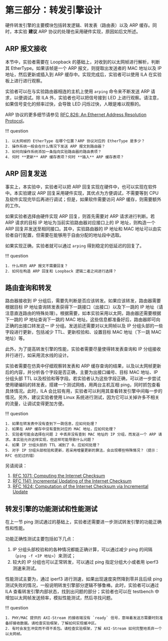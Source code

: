 # 第三部分：转发引擎设计

硬件转发引擎的主要模块包括转发逻辑、转发表（路由表）以及 ARP 缓存。同时，本实验 **建议** ARP 协议的处理也采用硬件实现，原因如后文所述。

## ARP 报文接收

本节中，实验者需要在 Loopback 的基础上，对收到的以太网帧进行解析，判断其 EtherType。如果该帧是一个 ARP 报文，则提取出发送者的 MAC 地址以及 IP 地址，然后更新或插入到 ARP 缓存中。实现完成后，实验者可以使用 ILA 在实验板上进行进行观察。

实验者可以在与实验路由器相连的主机上使用 `arping` 命令来不断发送 ARP 请求，以便调试。除 ILA 外，实验者也可以把信号接到 LED 上进行观察。请注意，如果信号变化的频率过快，会导致 LED 闪烁过快，人眼是难以观察的。

ARP 协议的更多细节请参见 [RFC 826: An Ethernet Address Resolution Protocol](https://tools.ietf.org/html/rfc826)。

!!! question

    1. 以太网帧的 EtherType 在哪个位置？ARP 协议对应的 EtherType 是多少？
    2. 操作系统一般会在什么情况下发送 ARP 报文到路由器？
    3. 如何向操作系统添加一条指向实验路由器的路由表项？
    4. 何时 **更新** ARP 缓存表项？何时 **插入** ARP 缓存表项？

## ARP 回复发送

事实上，本实验中，实验者可以把 ARP 回复实现在硬件中，也可以实现在软件中。本实验建议 ARP 回复采用硬件实现，其优点为方便调试，不需要等到 CPU 及软件实现完毕后再进行调试；但是，如果软件需要访问 ARP 缓存，则需要额外的工作。

如果实验者选择由硬件实现 ARP 回复，则首先需要对 ARP 请求进行判断。若 ARP 请求的目标 IP 地址为当前实验路由器对应接口上的 IP 地址，则构造一个 ARP 回复并发送至相同接口。其中，实验路由器的 IP 地址和 MAC 地址可以由实验者自行配置，但需要在能够用于自由分配的地址段中选取。

如果实现正确，实验者就可以通过 `arping` 得到稳定的低延迟的回复了。

!!! question

    1. 什么样的 ARP 报文不需要回复？
    2. 如何在构造 ARP 回复和 Loopback 逻辑二者之间进行选择？

## 路由查询和转发

路由器接收到 IP 分组后，需要先判断是否应该转发。如果应该转发，路由器需要根据目标 IP 地址查询转发表获得下一跳接口（出接口）以及下一跳的 IP 地址（请注意直连路由的特殊处理）。根据需要，如本实验采用以太网，路由器还需要根据下一跳的 IP 地址查询下一跳的 MAC 地址。这些信息都准备好后，路由器即可向正确的出接口转发这一 IP 分组。发送前还需要对以太网帧以及 IP 分组头部的一些字段进行更新，包括减少 TTL、更新校验和、设置目标 MAC 地址（下一跳 MAC 地址）等。

此外，为了提高转发引擎的性能，实验者需要尽量使得转发表查询和 IP 分组接收并行进行，如采用流水线的设计。

实验者需要在仿真中仔细观察转发表和 ARP 缓存查询的结果，以及以太网帧更新后的内容，并分析各个字段是否正确，主要为出接口编号、目标 MAC 地址、IP 分组头部 TTL 以及校验和等字段。若实验者认为这些字段正确，可以进一步尝试使用硬编码的转发表，搭建一个测试网络，用两台主机互相 ping，同时抓包查看具体情况。此时，ILA 会比较有用，实验者可以利用其查看转发引擎中间每一步的情况。另外，建议实验者使用 Linux 系统进行测试，因为它可以关掉许多不相关的流量，让调试变得更加方便。

!!! question

    1. 如果在转发表中没有查到下一跳信息，应如何处理？
    2. 如果在 ARP 缓存中没有查到对应的 MAC 地址，应如何处理？
    3. 实验者可能会选择在问题 2 中丢弃没有查到 MAC 地址的 IP 分组，而发送一个 ARP 请求。本实验允许这样实现，但这样可能导致什么问题？
    4. 如果 IP 分组头部的 TTL 减到了 0，应如何处理？
    5. 对于 IP 分组头部校验和更新，若采用增量更新的算法，会出现哪些特殊情况？（提示：RFC 也犯过的错）

另请阅读：

1. [RFC 1071: Computing the Internet Checksum](https://tools.ietf.org/html/rfc1071)
2. [RFC 1141: Incremental Updating of the Internet Checksum](https://tools.ietf.org/html/rfc1141)
3. [RFC 1624: Computation of the Internet Checksum via Incremental Update](https://tools.ietf.org/html/rfc1624)

## 转发引擎的功能测试和性能测试

在上一节 ping 测试通过的基础上，实验者还需要进一步测试转发引擎的功能正确性和性能。

功能正确性测试主要包括如下几点：

1. IP 分组头部校验和的各种情况都能正确计算，可以通过减少 ping 的间隔（`ping -f <IP 地址>`）来测试；
2. 较大的 IP 分组也可以正常转发，可以通过 ping 指定分组大小或者用 iperf3 测速来测试。

性能测试主要为，通过 iperf3 进行测速，如果出现速度突然降到零并且后续 ping 测试失败的情况，一般说明转发引擎部分逻辑不够鲁棒。此时，实验者可以通过 ILA 查看转发引擎内部状态，找到出问题的部分；实验者也可以在 testbench 中增加以太网帧发送频率，模拟性能测试，然后寻找问题。

!!! question

    1. PHY/MAC 提供的 AXI-Stream 的接收端没有 `ready` 信号，意味着发送方需要时刻准备好接收数据。请检查实验框架，了解如何实现缓冲区。
    2. 有时会发生冲突而不得不丢包。请检查实验框架，了解 AXI-Stream 如何完整地丢弃一个以太网帧。

